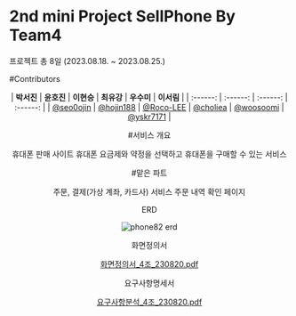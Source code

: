 # 2nd mini Project SellPhone By Team4

프로젝트 
총 8일 (2023.08.18. ~ 2023.08.25.)

#Contributors

<div align="center">

| **박서진** | **윤호진** | **이현승** | **최유강** | **우수미** | **이서림** |
| :------: |  :------: | :------: | :------: |
| [@seo0ojin](https://github.com/seo0ojin) | [@hojin188](https://github.com/hojin188) | [@Roco-LEE](https://github.com/Roco-LEE) | [@choliea](https://github.com/choliea) | [@woosoomi](https://github.com/woosoomi) | [@yskr7171](https://github.com/yskr7171) |



#서비스 개요 

휴대폰 판매 사이트 
휴대폰 요금제와 약정을 선택하고 휴대폰을 구매할 수 있는 서비스


#맡은 파트 

주문, 결제(가상 계좌, 카드사) 서비스
주문 내역 확인 페이지



ERD 

![phone82 erd](https://github.com/choliea/2nd-Project---SellPhone-/assets/133833132/73f0ec56-713f-4f48-86ab-89d20d7633e5)

화면정의서

[화면정의서_4조_230820.pdf](https://github.com/choliea/2nd-Project---SellPhone-/files/13360023/_4._230820.pdf)

요구사항명세서

[요구사항분석_4조_230820.pdf](https://github.com/choliea/2nd-Project---SellPhone-/files/13360026/_4._230820.pdf)

